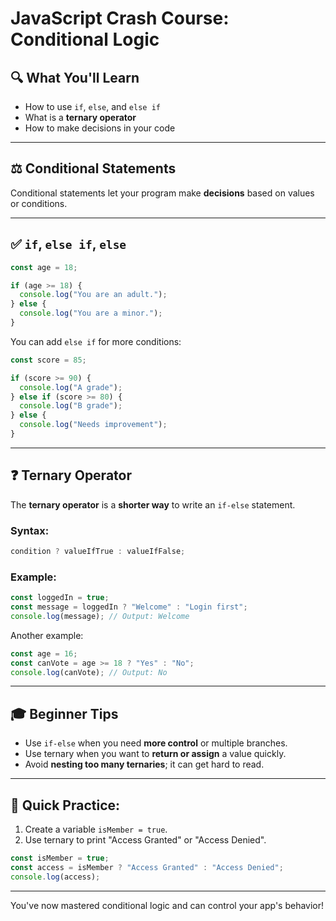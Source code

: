 # JavaScript Crash Course: Conditional Logic

## 🔍 What You'll Learn

- How to use `if`, `else`, and `else if`
- What is a **ternary operator**
- How to make decisions in your code

---

## ⚖️ Conditional Statements

Conditional statements let your program make **decisions** based on values or conditions.

---

## ✅ `if`, `else if`, `else`

```js
const age = 18;

if (age >= 18) {
  console.log("You are an adult.");
} else {
  console.log("You are a minor.");
}
```

You can add `else if` for more conditions:

```js
const score = 85;

if (score >= 90) {
  console.log("A grade");
} else if (score >= 80) {
  console.log("B grade");
} else {
  console.log("Needs improvement");
}
```

---

## ❓ Ternary Operator

The **ternary operator** is a **shorter way** to write an `if-else` statement.

### Syntax:

```js
condition ? valueIfTrue : valueIfFalse;
```

### Example:

```js
const loggedIn = true;
const message = loggedIn ? "Welcome" : "Login first";
console.log(message); // Output: Welcome
```

Another example:

```js
const age = 16;
const canVote = age >= 18 ? "Yes" : "No";
console.log(canVote); // Output: No
```

---

## 🎓 Beginner Tips

- Use `if-else` when you need **more control** or multiple branches.
- Use ternary when you want to **return or assign** a value quickly.
- Avoid **nesting too many ternaries**; it can get hard to read.

---

## 🔮 Quick Practice:

1. Create a variable `isMember = true`.
2. Use ternary to print "Access Granted" or "Access Denied".

```js
const isMember = true;
const access = isMember ? "Access Granted" : "Access Denied";
console.log(access);
```

---

You've now mastered conditional logic and can control your app's behavior!

